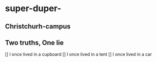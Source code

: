 # super-duper-

## Christchurh-campus

## Two truths, One lie

[] I once lived in a cupboard
[] I once lived in a tent
[] I once lived in a car


